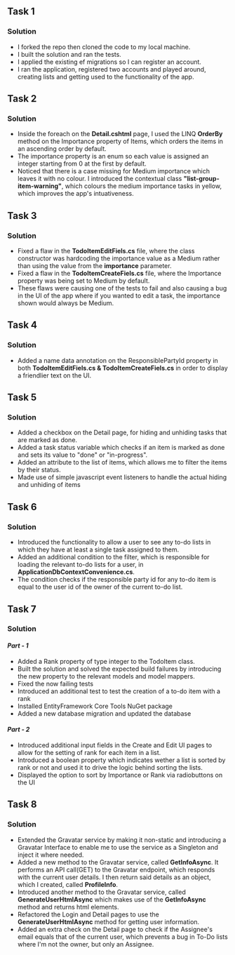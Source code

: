 ## Task 1 
### Solution
- I forked the repo then cloned the code to my local machine.
- I built the solution and ran the tests.
- I applied the existing ef migrations so I can register an account.
- I ran the application, registered two accounts and played around, creating lists and getting used to the functionality of the app.

## Task 2
### Solution
- Inside the foreach on the **Detail.cshtml** page, I used the LINQ **OrderBy** method on the Importance property of Items, which orders the items in an ascending order by default.
- The importance property is an enum so each value is assigned an integer starting from 0 at the first by default.
- Noticed that there is a case missing for Medium importance which leaves it with no colour. I introduced the contextual class **"list-group-item-warning"**, which colours the medium importance tasks in yellow, which improves the app's intuativeness. 

## Task 3
### Solution
- Fixed a flaw in the **TodoItemEditFiels.cs** file, where the class constructor was hardcoding the importance value as a Medium rather than using the value from the **importance** parameter.
- Fixed a flaw in the **TodoItemCreateFiels.cs** file, where the Importance property was being set to Medium by default.
- These flaws were causing one of the tests to fail and also causing a bug in the UI of the app where if you wanted to edit a task, the importance shown would always be Medium.

## Task 4
### Solution
- Added a name data annotation on the ResponsiblePartyId property in both **TodoItemEditFiels.cs & TodoItemCreateFiels.cs** in order to display a friendlier text on the UI.

## Task 5
### Solution
- Added a checkbox on the Detail page, for hiding and unhiding tasks that are marked as done.
- Added a task status variable which checks if an item is marked as done and sets its value to "done" or "in-progress".
- Added an attribute to the list of items, which allows me to filter the items by their status.
- Made use of simple javascript event listeners to handle the actual hiding and unhiding of items 

## Task 6
### Solution
- Introduced the functionality to allow a user to see any to-do lists in which they have at least a single task assigned to them.
- Added an additional condition to the filter, which is responsible for loading the relevant to-do lists for a user, in **ApplicationDbContextConvenience.cs**.
- The condition checks if the responsible party id for any to-do item is equal to the user id of the owner of the current to-do list.

## Task 7
### Solution
#### *Part - 1*
- Added a Rank property of type integer to the TodoItem class.
- Built the solution and solved the expected build failures by introducing the new property to the relevant models and model mappers.
- Fixed the now failing tests
- Introduced an additional test to test the creation of a to-do item with a rank
- Installed EntityFramework Core Tools NuGet package
- Added a new database migration and updated the database
#### *Part - 2*
- Introduced additional input fields in the Create and Edit UI pages to allow for the setting of rank for each item in a list.
- Introduced a boolean property which indicates wether a list is sorted by rank or not and used it to drive the logic behind sorting the lists.
- Displayed the option to sort by Importance or Rank via radiobuttons on the UI

## Task 8
### Solution
- Extended the Gravatar service by making it non-static and introducing a Gravatar Interface to enable me to use the service as a Singleton and inject it where needed.
- Added a new method to the Gravatar service, called **GetInfoAsync**. It performs an API call(GET) to the Gravatar endpoint, which responds with the current user details. I then return said details as an object, which I created, called **ProfileInfo**.
- Introduced another method to the Gravatar service, called **GenerateUserHtmlAsync** which makes use of the **GetInfoAsync** method and returns html elements.
- Refactored the Login and Detail pages to use the **GenerateUserHtmlAsync** method for getting user information.
- Added an extra check on the Detail page to check if the Assignee's email equals that of the current user, which prevents a bug in To-Do lists where I'm not the owner, but only an Assignee.